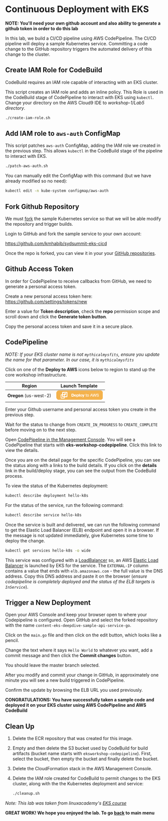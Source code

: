 # Continuous Deployment with EKS

**NOTE: You'll need your own github account and also ability to generate a github token in order to do this lab**

In this lab, we build a CI/CD pipeline using AWS CodePipeline. The CI/CD pipeline will deploy a sample Kubernetes service. Committing a code change to the GitHub repository triggers the automated delivery of this change to the cluster.

## Create IAM Role for CodeBuild

CodeBuild requires an IAM role capable of interacting with an EKS cluster.

This script creates an IAM role and adds an inline policy. This Role is used in the CodeBuild stage of CodePipeline to interact with EKS using `kubectl`. Change your directory on the AWS Cloud9 IDE to *workshop-1/Lab5 directory*. 

```sh
./create-iam-role.sh
```

## Add IAM role to `aws-auth` ConfigMap

This script patches `aws-auth` ConfigMap, adding the IAM role we created in the previous step. This allows `kubectl` in the CodeBuild stage of the pipeline to interact with EKS.

```sh
./patch-aws-auth.sh
```

You can manually edit the ConfigMap with this command (but we have already modified so no need):

```sh
kubectl edit -n kube-system configmap/aws-auth
```

## Fork Github Repository

We must [fork](https://help.github.com/articles/fork-a-repo/) the sample Kubernetes service so that we will be able modify the repository and trigger builds.

Login to GitHub and fork the sample service to your own account:

<https://github.com/kmhabib/sydsummit-eks-cicd>

Once the repo is forked, you can view it in your your [GitHub repositories](https://github.com).

## Github Access Token

In order for CodePipeline to receive callbacks from GitHub, we need to generate a personal access token.

Create a new personal access token here: <https://github.com/settings/tokens/new>

Enter a value for **Token description**, check the **repo** permission scope and scroll down and click the **Generate token button**.

Copy the personal access token and save it in a secure place.

## CodePipeline

*NOTE: If your EKS cluster name is not `mythicalmysfits`, ensure you update the name for that parameter. In our case, it is `mythicalmysfits`*

Click on one of the **Deploy to AWS** icons below to region to stand up the core workshop infrastructure.

| Region | Launch Template |
| ------------ | ------------- | 
**Oregon** (us-west-2) | [![Launch Mythical Mysfits Stack into Oregon with CloudFormation](../images/deploy-to-aws.png)](https://console.aws.amazon.com/cloudformation/home?region=us-west-2#/stacks/new?stackName=eksworkshop-codepipeline&templateURL=https://s3-us-west-2.amazonaws.com/syd-eksworkshop-2019/codepipeline.yml)  


Enter your Github username and personal access token you create in the previous step. 

Wait for the status to change from `CREATE_IN_PROGRESS` to `CREATE_COMPLETE` before moving on to the next step.

Open [CodePipeline in the Management Console](https://console.aws.amazon.com/codesuite/codepipeline/pipelines). You will see a CodePipeline that starts with **eks-workshop-codepipeline**.
Click this link to view the details.

Once you are on the detail page for the specific CodePipeline, you can see the status along with a links to the build details. If you click on the **details** link in the build/deploy stage, you can see the output from the CodeBuild process.

To view the status of the Kubernetes deployment:

```sh
kubectl describe deployment hello-k8s
```

For the status of the service, run the following command:

```sh
kubectl describe service hello-k8s
```

Once the service is built and delivered, we can run the following command to get the Elastic Load Balancer (ELB) endpoint and open it in a browser. If the message is not updated immediately, give Kubernetes some time to deploy the change.

```sh
kubectl get services hello-k8s -o wide
```

This service was configured with a [LoadBalancer](https://kubernetes.io/docs/tasks/access-application-cluster/create-external-load-balancer/) so, an AWS [Elastic Load Balancer](https://aws.amazon.com/elasticloadbalancing/) is launched by EKS for the service. The `EXTERNAL-IP` column contains a value that ends with `elb.amazonaws.com` - the full value is the DNS address. Copy this DNS address and paste it on the browser (*ensure codepipeline is completely deployed and the status of the ELB targets is `InService`*). 

## Trigger a New Deployment

Open your AWS Console and keep your browser open to where your Codepipeline is configured. Open GitHub and select the forked repository with the name `content-eks-deepdive-sample-api-service-go`.

Click on the `main.go` file and then click on the edit button, which looks like a pencil.

Change the text where it says `Hello World` to whatever you want, add a commit message and then click the **Commit changes** button.

You should leave the master branch selected.

After you modify and commit your change in GitHub, in approximately one minute you will see a new build triggered in CodePipeline. 

Confirm the update by browsing the ELB URL you used previously.

**CONGRATULATIONS: You have successfully taken a sample code and deployed it on your EKS cluster using AWS CodePipeline and AWS CodeBuild**

## Clean Up

1. Delete the ECR repository that was created for this image.

1. Empty and then delete the S3 bucket used by CodeBuild for build artifacts (bucket name starts with `eksworkshop-codepipeline`). First, select the bucket, then empty the bucket and finally delete the bucket.

1. Delete the CloudFormation stack in the AWS Management Console.

1. Delete the IAM role created for CodeBuild to permit changes to the EKS cluster, along with the the Kubernetes deployment and service:

    ```sh
    ./cleanup.sh
    ```
*Note: This lab was taken from linuxacademy's [EKS course](https://github.com/linuxacademy/eks-deep-dive-2019/tree/master/4-2-Continuous-Deployment)*

**GREAT WORK! We hope you enjoyed the lab. To go [back](../README.md) to main menu**
